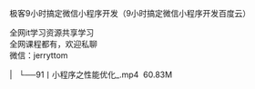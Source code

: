极客9小时搞定微信小程序开发（9小时搞定微信小程序开发百度云）

全网it学习资源共享学习<br>全网课程都有，欢迎私聊<br>微信：jerryttom<br>

| &nbsp;&nbsp;└──91丨小程序之性能优化_.mp4 &nbsp;60.83M
